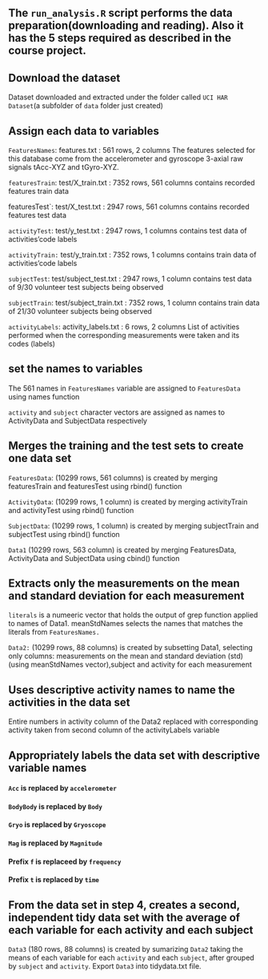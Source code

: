 ## The `run_analysis.R` script performs the data preparation(downloading and reading). Also it has the 5 steps required as described in the course project.

## Download the dataset
Dataset downloaded and extracted under the folder called `UCI HAR Dataset`(a subfolder of `data` folder just created)

## Assign each data to variables
`FeaturesNames`: features.txt : 561 rows, 2 columns
The features selected for this database come from the accelerometer and gyroscope 3-axial raw signals tAcc-XYZ and tGyro-XYZ.

`featuresTrain`: test/X_train.txt : 7352 rows, 561 columns
contains recorded features train data

featuresTest`: test/X_test.txt : 2947 rows, 561 columns
contains recorded features test data


`activityTest`: test/y_test.txt : 2947 rows, 1 columns
contains test data of activities’code labels

`activityTrain:` test/y_train.txt : 7352 rows, 1 columns
contains train data of activities’code labels

`subjectTest`: test/subject_test.txt : 2947 rows, 1 column
contains test data of 9/30 volunteer test subjects being observed

`subjectTrain`: test/subject_train.txt : 7352 rows, 1 column
contains train data of 21/30 volunteer subjects being observed

`activityLabels`: activity_labels.txt : 6 rows, 2 columns
List of activities performed when the corresponding measurements were taken and its codes (labels)

## set the names to variables
The 561 names in `FeaturesNames` variable are assigned to `FeaturesData` using names function

`activity` and `subject` character vectors are assigned as names to ActivityData and SubjectData respectively

## Merges the training and the test sets to create one data set
`FeaturesData`: (10299 rows, 561 columns) is created by merging featuresTrain  and featuresTest using rbind() function

`ActivityData`: (10299 rows, 1 column) is created by merging activityTrain and activityTest using rbind() function

`SubjectData`: (10299 rows, 1 column) is created by merging subjectTrain and subjectTest using rbind() function

`Data1` (10299 rows, 563 column) is created by merging FeaturesData, ActivityData and SubjectData using cbind() function

## Extracts only the measurements on the mean and standard deviation for each measurement
`literals` is a numeeric vector that holds the output of grep function applied to  names of Data1. meanStdNames selects the names that matches the literals from `FeaturesNames.`

`Data2:` (10299 rows, 88 columns) is created by subsetting Data1, selecting only columns: measurements on the mean and standard deviation (std)(using meanStdNames vector),subject and activity for each measurement

## Uses descriptive activity names to name the activities in the data set
Entire numbers in activity column of the Data2 replaced with corresponding activity taken from second column of the activityLabels variable

## Appropriately labels the data set with descriptive variable names
#### `Acc` is replaced by `accelerometer`
#### `BodyBody` is replaced by `Body`
#### `Gryo` is replaced by `Gryoscope`
#### `Mag` is replaced by `Magnitude`
#### Prefix `f` is replaceed by `frequency`
#### Prefix `t` is replaced by `time`

## From the data set in step 4, creates a second, independent tidy data set with the average of each variable for each activity and each subject

`Data3` (180 rows, 88 columns) is created by sumarizing `Data2` taking the means of each variable for each `activity` and each `subject`, after grouped by `subject` and `activity`.
Export `Data3` into tidydata.txt file.
